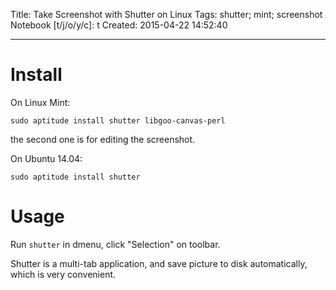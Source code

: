 Title: Take Screenshot with Shutter on Linux
Tags: shutter; mint; screenshot
Notebook [t/j/o/y/c]: t
Created: 2015-04-22 14:52:40

------

# Install

On Linux Mint:

    sudo aptitude install shutter libgoo-canvas-perl

the second one is for editing the screenshot.

On Ubuntu 14.04:

    sudo aptitude install shutter

# Usage

Run `shutter` in dmenu, click "Selection" on toolbar.

Shutter is a multi-tab application, and save picture to disk automatically,
which is very convenient.
